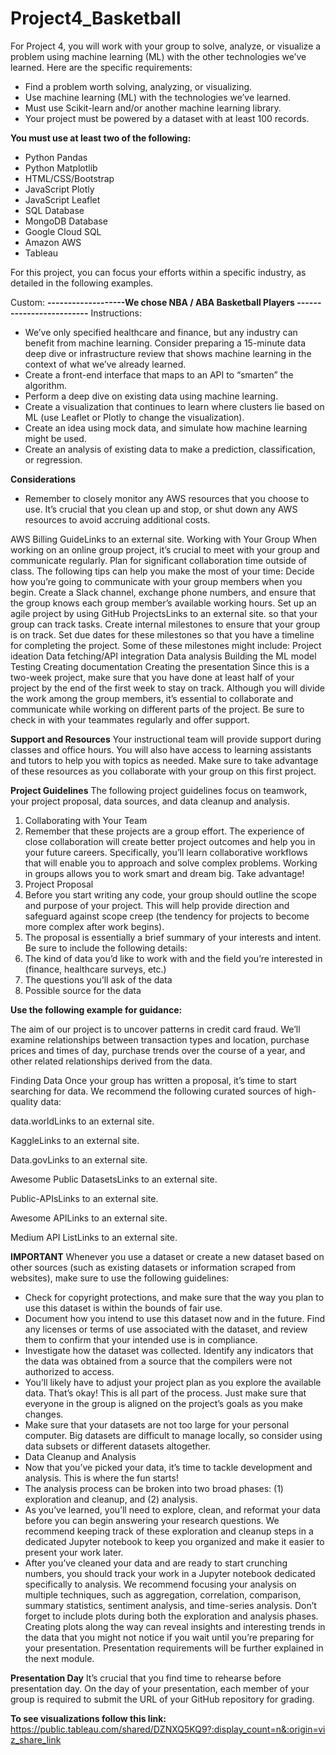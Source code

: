 # Project4_Basketball

For Project 4, you will work with your group to solve, analyze, or visualize a problem using machine learning (ML) with the other technologies we’ve learned. Here are the specific requirements:

- Find a problem worth solving, analyzing, or visualizing.
- Use machine learning (ML) with the technologies we’ve learned.
- Must use Scikit-learn and/or another machine learning library.
- Your project must be powered by a dataset with at least 100 records.

**You must use at least two of the following:**
- Python Pandas
- Python Matplotlib
- HTML/CSS/Bootstrap
- JavaScript Plotly
- JavaScript Leaflet
- SQL Database
- MongoDB Database
- Google Cloud SQL
- Amazon AWS
- Tableau

For this project, you can focus your efforts within a specific industry, as detailed in the following examples.

Custom: 
**-------------------We chose NBA / ABA Basketball Players -------------------------**
Instructions: 
- We’ve only specified healthcare and finance, but any industry can benefit from machine learning. Consider preparing a 15-minute data deep dive or infrastructure review that shows machine learning in the context of what we’ve already learned.
- Create a front-end interface that maps to an API to “smarten” the algorithm.
- Perform a deep dive on existing data using machine learning.
- Create a visualization that continues to learn where clusters lie based on ML (use Leaflet or Plotly to change the visualization).
- Create an idea using mock data, and simulate how machine learning might be used.
- Create an analysis of existing data to make a prediction, classification, or regression.

**Considerations**
- Remember to closely monitor any AWS resources that you choose to use. It’s crucial that you clean up and stop, or shut down any AWS resources to avoid accruing additional costs.

AWS Billing GuideLinks to an external site.
Working with Your Group
When working on an online group project, it’s crucial to meet with your group and communicate regularly. Plan for significant collaboration time outside of class. The following tips can help you make the most of your time:
Decide how you’re going to communicate with your group members when you begin. Create a Slack channel, exchange phone numbers, and ensure that the group knows each group member’s available working hours.
Set up an agile project by using GitHub ProjectsLinks to an external site. so that your group can track tasks.
Create internal milestones to ensure that your group is on track. Set due dates for these milestones so that you have a timeline for completing the project. Some of these milestones might include:
Project ideation
Data fetching/API integration
Data analysis
Building the ML model
Testing
Creating documentation
Creating the presentation
Since this is a two-week project, make sure that you have done at least half of your project by the end of the first week to stay on track.
Although you will divide the work among the group members, it’s essential to collaborate and communicate while working on different parts of the project. Be sure to check in with your teammates regularly and offer support.

**Support and Resources**
Your instructional team will provide support during classes and office hours. You will also have access to learning assistants and tutors to help you with topics as needed. Make sure to take advantage of these resources as you collaborate with your group on this first project.

**Project Guidelines**
The following project guidelines focus on teamwork, your project proposal, data sources, and data cleanup and analysis.

1. Collaborating with Your Team
2. Remember that these projects are a group effort. The experience of close collaboration will create better project outcomes and help you in your future careers. Specifically, you’ll learn collaborative workflows that will enable you to approach and solve complex problems. Working in groups allows you to work smart and dream big. Take advantage!
3. Project Proposal
4. Before you start writing any code, your group should outline the scope and purpose of your project. This will help provide direction and safeguard against scope creep (the tendency for projects to become more complex after work begins).
5. The proposal is essentially a brief summary of your interests and intent. Be sure to include the following details:
6. The kind of data you’d like to work with and the field you’re interested in (finance, healthcare surveys, etc.)
7. The questions you’ll ask of the data
8. Possible source for the data

**Use the following example for guidance:**

The aim of our project is to uncover patterns in credit card fraud. We’ll examine relationships between transaction types and location, purchase prices and times of day, purchase trends over the course of a year, and other related relationships derived from the data.

Finding Data
Once your group has written a proposal, it’s time to start searching for data. We recommend the following curated sources of high-quality data:

data.worldLinks to an external site.

KaggleLinks to an external site.

Data.govLinks to an external site.

Awesome Public DatasetsLinks to an external site.

Public-APIsLinks to an external site.

Awesome APILinks to an external site.

Medium API ListLinks to an external site.

**IMPORTANT**
Whenever you use a dataset or create a new dataset based on other sources (such as existing datasets or information scraped from websites), make sure to use the following guidelines:

- Check for copyright protections, and make sure that the way you plan to use this dataset is within the bounds of fair use.
- Document how you intend to use this dataset now and in the future. Find any licenses or terms of use associated with the dataset, and review them to confirm that your intended use is in compliance.
- Investigate how the dataset was collected. Identify any indicators that the data was obtained from a source that the compilers were not authorized to access.
- You’ll likely have to adjust your project plan as you explore the available data. That’s okay! This is all part of the process. Just make sure that everyone in the group is aligned on the project’s goals as you make changes.
- Make sure that your datasets are not too large for your personal computer. Big datasets are difficult to manage locally, so consider using data subsets or different datasets altogether.
- Data Cleanup and Analysis
- Now that you’ve picked your data, it’s time to tackle development and analysis. This is where the fun starts!
- The analysis process can be broken into two broad phases: (1) exploration and cleanup, and (2) analysis.
- As you’ve learned, you’ll need to explore, clean, and reformat your data before you can begin answering your research questions. We recommend keeping track of these exploration and cleanup steps in a dedicated Jupyter notebook to keep you organized and make it easier to present your work later.
- After you’ve cleaned your data and are ready to start crunching numbers, you should track your work in a Jupyter notebook dedicated specifically to analysis. We recommend focusing your analysis on multiple techniques, such as aggregation, correlation, comparison, summary statistics, sentiment analysis, and time-series analysis. Don’t forget to include plots during both the exploration and analysis phases. Creating plots along the way can reveal insights and interesting trends in the data that you might not notice if you wait until you’re preparing for your presentation. Presentation requirements will be further explained in the next module.

**Presentation Day**
It’s crucial that you find time to rehearse before presentation day.
On the day of your presentation, each member of your group is required to submit the URL of your GitHub repository for grading.

**To see visualizations follow this link:** https://public.tableau.com/shared/DZNXQ5KQ9?:display_count=n&:origin=viz_share_link
